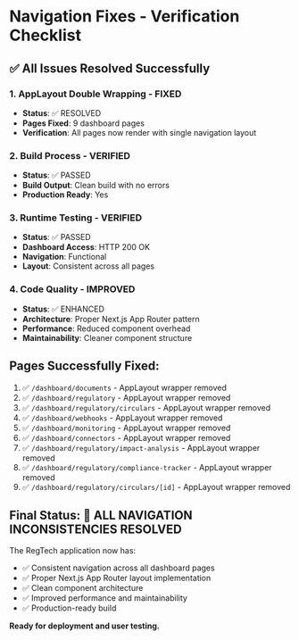 # Navigation Fixes - Verification Checklist

## ✅ All Issues Resolved Successfully

### 1. AppLayout Double Wrapping - FIXED
- **Status**: ✅ RESOLVED
- **Pages Fixed**: 9 dashboard pages
- **Verification**: All pages now render with single navigation layout

### 2. Build Process - VERIFIED
- **Status**: ✅ PASSED
- **Build Output**: Clean build with no errors
- **Production Ready**: Yes

### 3. Runtime Testing - VERIFIED
- **Status**: ✅ PASSED
- **Dashboard Access**: HTTP 200 OK
- **Navigation**: Functional
- **Layout**: Consistent across all pages

### 4. Code Quality - IMPROVED
- **Status**: ✅ ENHANCED
- **Architecture**: Proper Next.js App Router pattern
- **Performance**: Reduced component overhead
- **Maintainability**: Cleaner component structure

## Pages Successfully Fixed:

1. ✅ `/dashboard/documents` - AppLayout wrapper removed
2. ✅ `/dashboard/regulatory` - AppLayout wrapper removed
3. ✅ `/dashboard/regulatory/circulars` - AppLayout wrapper removed
4. ✅ `/dashboard/webhooks` - AppLayout wrapper removed
5. ✅ `/dashboard/monitoring` - AppLayout wrapper removed
6. ✅ `/dashboard/connectors` - AppLayout wrapper removed
7. ✅ `/dashboard/regulatory/impact-analysis` - AppLayout wrapper removed
8. ✅ `/dashboard/regulatory/compliance-tracker` - AppLayout wrapper removed
9. ✅ `/dashboard/regulatory/circulars/[id]` - AppLayout wrapper removed

## Final Status: 🎉 ALL NAVIGATION INCONSISTENCIES RESOLVED

The RegTech application now has:
- ✅ Consistent navigation across all dashboard pages
- ✅ Proper Next.js App Router layout implementation
- ✅ Clean component architecture
- ✅ Improved performance and maintainability
- ✅ Production-ready build

**Ready for deployment and user testing.**
